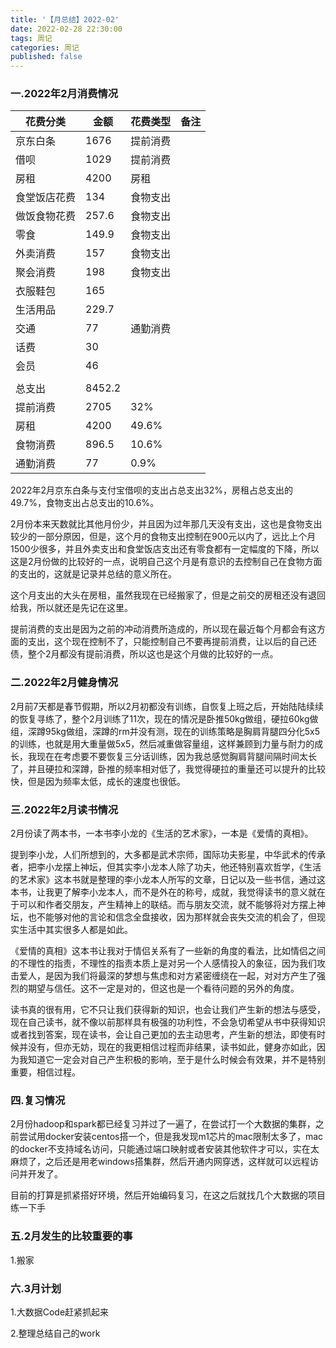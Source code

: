```yaml
---
title: '【月总结】2022-02'
date: 2022-02-28 22:30:00
tags: 周记
categories: 周记
published: false
---
```


### 一.2022年2月消费情况

| 花费分类     | 金额   | 花费类型 | 备注 |
| ------------ | ------ | -------- | ---- |
| 京东白条     | 1676   | 提前消费 |      |
| 借呗         | 1029   | 提前消费 |      |
| 房租         | 4200   | 房租     |      |
| 食堂饭店花费 | 134    | 食物支出 |      |
| 做饭食物花费 | 257.6  | 食物支出 |      |
| 零食         | 149.9  | 食物支出 |      |
| 外卖消费     | 157    | 食物支出 |      |
| 聚会消费     | 198    | 食物支出 |      |
| 衣服鞋包     | 165    |          |      |
| 生活用品     | 229.7  |          |      |
| 交通         | 77     | 通勤消费 |      |
| 话费         | 30     |          |      |
| 会员         | 46     |          |      |
|              |        |          |      |
| 总支出       | 8452.2 |          |      |
| 提前消费     | 2705   | 32%      |      |
| 房租         | 4200   | 49.6%    |      |
| 食物消费     | 896.5  | 10.6%    |      |
| 通勤消费     | 77     | 0.9%     |      |

2022年2月京东白条与支付宝借呗的支出占总支出32%，房租占总支出的49.7%，食物支出占总支出的10.6%。

2月份本来天数就比其他月份少，并且因为过年那几天没有支出，这也是食物支出较少的一部分原因，但是，这个月的食物支出控制在900元以内了，远比上个月1500少很多，并且外卖支出和食堂饭店支出还有零食都有一定幅度的下降，所以这是2月份做的比较好的一点，说明自己这个月是有意识的去控制自己在食物方面的支出的，这就是记录并总结的意义所在。

这个月支出的大头在房租，虽然我现在已经搬家了，但是之前交的房租还没有退回给我，所以就还是先记在这里。

提前消费的支出是因为之前的冲动消费所造成的，所以现在最近每个月都会有这方面的支出，这个现在控制不了，只能控制自己不要再提前消费，让以后的自己还债，整个2月都没有提前消费，所以这也是这个月做的比较好的一点。

### 二.2022年2月健身情况

2月前7天都是春节假期，所以2月初都没有训练，自恢复上班之后，开始陆陆续续的恢复寻练了，整个2月训练了11次，现在的情况是卧推50kg做组，硬拉60kg做组，深蹲95kg做组，深蹲的rm并没有测，现在的训练策略是胸肩背腿四分化5x5的训练，也就是用大重量做5x5，然后减重做容量组，这样兼顾到力量与耐力的成长，我现在在考虑要不要恢复三分话训练，因为我总感觉胸肩背腿间隔时间太长了，并且硬拉和深蹲，卧推的频率相对低了，我觉得硬拉的重量还可以提升的比较快，但是因为频率太低，成长的速度也很低。

### 三.2022年2月读书情况

2月份读了两本书，一本书李小龙的《生活的艺术家》，一本是《爱情的真相》。

提到李小龙，人们所想到的，大多都是武术宗师，国际功夫影星，中华武术的传承者，把李小龙摆上神坛，但其实李小龙本人除了功夫，他还特别喜欢哲学，《生活的艺术家》这本书就是整理的李小龙本人所写的文章，日记以及一些书信，通过这本书，让我更了解李小龙本人，而不是外在的称号，成就，我觉得读书的意义就在于可以和作者交朋友，产生精神上的联结。而与朋友交流，就不能够将对方摆上神坛，也不能够对他的言论和信念全盘接收，因为那样就会丧失交流的机会了，但现实生活中其实很多人都是如此。

《爱情的真相》这本书让我对于情侣关系有了一些新的角度的看法，比如情侣之间的不理性的指责，不理性的指责本质上是对另一个人感情投入的象征，因为我们攻击爱人，是因为我们将最深的梦想与焦虑和对方紧密缠绕在一起，对对方产生了强烈的期望与信任。这不一定是对的，但这也是一个看待问题的另外的角度。

读书真的很有用，它不只让我们获得新的知识，也会让我们产生新的想法与感受，现在自己读书，就不像以前那样具有极强的功利性，不会急切希望从书中获得知识或者找到答案，现在读书，会让自己更加的去主动思考，产生新的想法，即使有时候并没有，但亦无妨，现在的我更相信过程而非结果，读书如此，健身亦如此，因为我知道它一定会对自己产生积极的影响，至于是什么时候会有效果，并不是特别重要，相信过程。

### 四.复习情况

2月份hadoop和spark都已经复习并过了一遍了，在尝试打一个大数据的集群，之前尝试用docker安装centos搭一个，但是我发现m1芯片的mac限制太多了，mac的docker不支持域名访问，只能通过端口映射或者安装其他软件才可以，实在太麻烦了，之后还是用老windows搭集群，然后开通内网穿透，这样就可以远程访问并开发了。

目前的打算是抓紧搭好环境，然后开始编码复习，在这之后就找几个大数据的项目练一下手

### 五.2月发生的比较重要的事

1.搬家

### 六.3月计划

1.大数据Code赶紧抓起来

2.整理总结自己的work